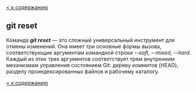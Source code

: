 [< к содержанию](./README.md)

## git reset

Команда ***git reset*** — это сложный универсальный инструмент для отмены изменений. Она имеет три основные формы вызова, соответствующие аргументам командной строки *--soft*, *--mixed*, *--hard*. Каждый из этих трех аргументов соответствует трем внутренним механизмам управления состоянием Git: дереву коммитов (HEAD), разделу проиндексированных файлов и рабочему каталогу.

[< к содержанию](./README.md)